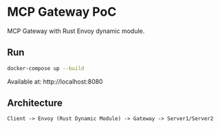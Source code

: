 # MCP Gateway PoC

MCP Gateway with Rust Envoy dynamic module.

## Run

```bash
docker-compose up --build
```

Available at: http://localhost:8080

## Architecture

```
Client -> Envoy (Rust Dynamic Module) -> Gateway -> Server1/Server2
```